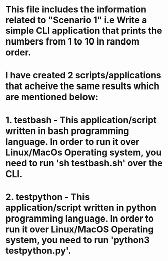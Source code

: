# This file includes the information related to "Scenario 1" i.e Write a simple CLI application that prints the numbers from 1 to 10 in random order.
# I have created 2 scripts/applications that acheive the same results which are mentioned below:
# 1. testbash - This application/script written in bash programming language. In order to run it over Linux/MacOs Operating system, you need to run 'sh testbash.sh' over the CLI.
# 2. testpython - This application/script written in python programming language. In order to run it over Linux/MacOS Operating system, you need to run 'python3 testpython.py'.
